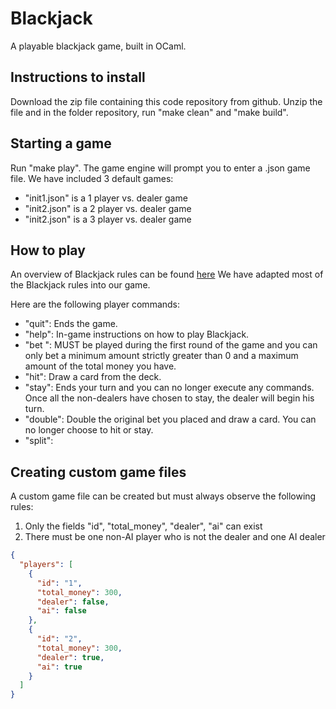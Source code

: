 # Blackjack

A playable blackjack game, built in OCaml.

## Instructions to install

Download the zip file containing this code repository from github.
Unzip the file and in the folder repository, run "make clean" and "make build".

## Starting a game

Run "make play". The game engine will prompt you to enter a .json game file.
We have included 3 default games:

- "init1.json" is a 1 player vs. dealer game
- "init2.json" is a 2 player vs. dealer game
- "init2.json" is a 3 player vs. dealer game

## How to play

An overview of Blackjack rules can be found [here](https://bicyclecards.com/how-to-play/blackjack/)
We have adapted most of the Blackjack rules into our game.

Here are the following player commands:

- "quit": Ends the game.
- "help": In-game instructions on how to play Blackjack.
- "bet <money>": MUST be played during the first round of the game and you can only bet a minimum amount strictly greater than 0 and a maximum amount of the total money you have.
- "hit": Draw a card from the deck.
- "stay": Ends your turn and you can no longer execute any commands. Once all the non-dealers have chosen to stay, the dealer will begin his turn.
- "double": Double the original bet you placed and draw a card. You can no longer choose to hit or stay.
- "split":

## Creating custom game files

A custom game file can be created but must always observe the following rules:

1. Only the fields "id", "total_money", "dealer", "ai" can exist
2. There must be one non-AI player who is not the dealer and one AI dealer

```json
{
  "players": [
    {
      "id": "1",
      "total_money": 300,
      "dealer": false,
      "ai": false
    },
    {
      "id": "2",
      "total_money": 300,
      "dealer": true,
      "ai": true
    }
  ]
}
```
